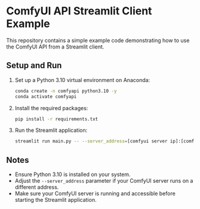 # ComfyUI API Streamlit Client Example

This repository contains a simple example code demonstrating how to use the ComfyUI API from a Streamlit client.


## Setup and Run

1. Set up a Python 3.10 virtual environment on Anaconda:
   ```bash
   conda create -n comfyapi python3.10 -y
   conda activate comfyapi
   ```

2. Install the required packages:
   ```bash
   pip install -r requirements.txt
   ```

3. Run the Streamlit application:
   ```bash
   streamlit run main.py -- --server_address=[comfyui server ip]:[comfyui port]
   ```

## Notes

- Ensure Python 3.10 is installed on your system.
- Adjust the `--server_address` parameter if your ComfyUI server runs on a different address.
- Make sure your ComfyUI server is running and accessible before starting the Streamlit application.

